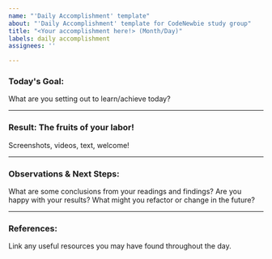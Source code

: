 ```yaml
---
name: "'Daily Accomplishment' template"
about: "'Daily Accomplishment' template for CodeNewbie study group"
title: "<Your accomplishment here!> (Month/Day)"
labels: daily accomplishment
assignees: ''

---
```


### Today's Goal:
What are you setting out to learn/achieve today?

---

### Result:  The fruits of your labor!
Screenshots, videos, text, welcome!

---

### Observations & Next Steps:
What are some conclusions from your readings and findings?  Are you happy with your results?  What might you refactor or change in the future?

---

### References:
Link any useful resources you may have found throughout the day.
